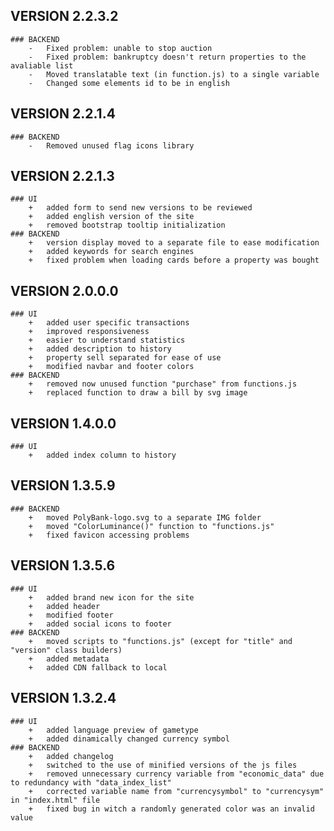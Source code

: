 ## VERSION 2.2.3.2
	### BACKEND
		-	Fixed problem: unable to stop auction
		-	Fixed problem: bankruptcy doesn't return properties to the avaliable list
		-	Moved translatable text (in function.js) to a single variable
		-	Changed some elements id to be in english

## VERSION 2.2.1.4
	### BACKEND
		-	Removed unused flag icons library

## VERSION 2.2.1.3
	### UI
		+	added form to send new versions to be reviewed
		+	added english version of the site
		+	removed bootstrap tooltip initialization
	### BACKEND
		+	version display moved to a separate file to ease modification
		+	added keywords for search engines
		+	fixed problem when loading cards before a property was bought

## VERSION 2.0.0.0
	### UI
		+	added user specific transactions
		+	improved responsiveness
		+	easier to understand statistics
		+	added description to history
		+	property sell separated for ease of use
		+	modified navbar and footer colors
	### BACKEND
		+	removed now unused function "purchase" from functions.js
		+	replaced function to draw a bill by svg image

## VERSION 1.4.0.0
	### UI
		+	added index column to history

## VERSION 1.3.5.9
	### BACKEND
		+	moved PolyBank-logo.svg to a separate IMG folder
		+	moved "ColorLuminance()" function to "functions.js"
		+	fixed favicon accessing problems

## VERSION 1.3.5.6
	### UI
		+	added brand new icon for the site
		+	added header
		+	modified footer
		+	added social icons to footer
	### BACKEND
		+	moved scripts to "functions.js" (except for "title" and "version" class builders)
		+	added metadata
		+	added CDN fallback to local

## VERSION 1.3.2.4
	### UI
		+	added language preview of gametype
		+	added dinamically changed currency symbol
	### BACKEND
		+	added changelog
		+	switched to the use of minified versions of the js files
		+	removed unnecessary currency variable from "economic_data" due to redundancy with "data_index_list"
		+	corrected variable name from "currencysymbol" to "currencysym" in "index.html" file
		+	fixed bug in witch a randomly generated color was an invalid value
